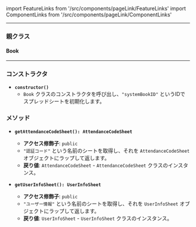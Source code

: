 import FeatureLinks from '/src/components/pageLink/FeatureLinks'
import ComponentLinks from '/src/components/pageLink/ComponentLinks'

<FeatureLinks component='SystemBook' type='class' project='attendance-management-system' />

---

### 親クラス
#### Book
<ComponentLinks component='Book' type='class' project='attendance-management-system' />

---

### コンストラクタ

- **`constructor()`**
  - `Book` クラスのコンストラクタを呼び出し、`"systemBookID"` というIDでスプレッドシートを初期化します。

### メソッド

- **`getAttendanceCodeSheet(): AttendanceCodeSheet`**
  - **アクセス修飾子**: `public`
  - `"認証コード"` という名前のシートを取得し、それを `AttendanceCodeSheet` オブジェクトにラップして返します。
  - **戻り値**: `AttendanceCodeSheet` - `AttendanceCodeSheet` クラスのインスタンス。

- **`getUserInfoSheet(): UserInfoSheet`**
  - **アクセス修飾子**: `public`
  - `"ユーザー情報"` という名前のシートを取得し、それを `UserInfoSheet` オブジェクトにラップして返します。
  - **戻り値**: `UserInfoSheet` - `UserInfoSheet` クラスのインスタンス。